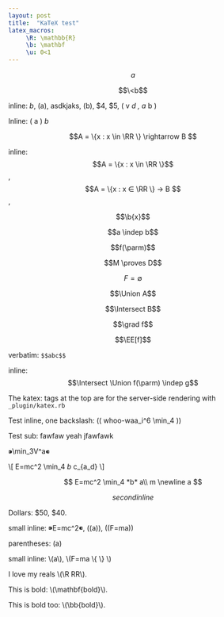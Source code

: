 ```yaml
---
layout: post
title:  "KaTeX test"
latex_macros:
     \R: \mathbb{R}
     \b: \mathbf
     \u: 0<1
---
```


$$a$$

$$\<b$$

inline: $b$, \(a\), asdkjaks, \(b\), $4, $5, \( v _d , a_ b \)

Inline: \( a \)  $b$

$$A = \{x : x \in \RR \} \rightarrow B $$

inline:
$$A = \{x : x \in \RR \}$$, $$A = \{x : x ∈ \RR \} → B $$,

$$\b{x}$$

$$a \indep b$$

$$f(\parm)$$

$$M \proves D$$

$$F = \emptyset $$

$$\Union A$$

$$\Intersect B$$

$$\grad f$$

$$\EE[f]$$

verbatim: `$$abc$$`

inline: $$\Intersect \Union f(\parm) \indep g$$

The katex: tags at the top are for the server-side rendering with `_plugin/katex.rb`

<!-- lalala -->

Test inline, one backslash: (( whoo-waa_i^6 \min_4 ))

Test sub: fawfaw yeah jfawfawk

⁍\min_3V^a⁌

\\[ E=mc^2 \min_4 *b* c_{a_d} \\]

$$
E=mc^2 \min_4 *b* a\\
m \newline
a
$$

$$
second inline
$$

Dollars: $50, $40.

small inline: ⁍E=mc^2⁌, ((a)), ((F=ma))

parentheses: (a)

small inline: \\(a\\), \\(F=ma \\{ \\} \\)

I love my reals \\(\R RR\\).

This is bold: \\(\mathbf{bold}\\).

This is bold too: \\(\bb{bold}\\).
